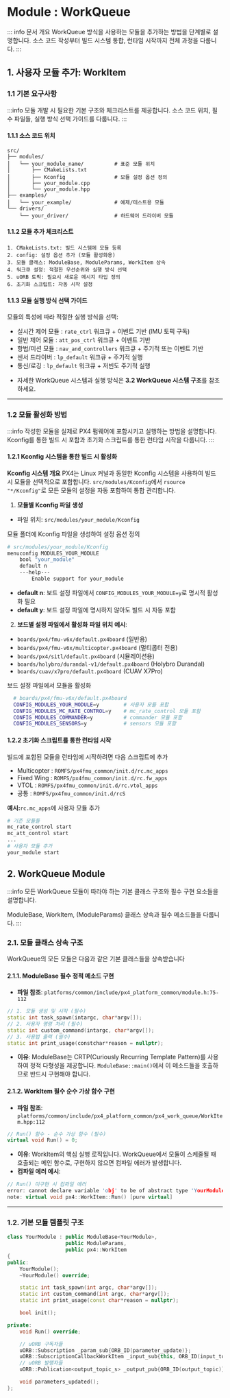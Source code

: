 # Module : WorkQueue
::: info 문서 개요
WorkQueue 방식을 사용하는 모듈을 추가하는 방법을 단계별로 설명합니다. 소스 코드 작성부터 빌드 시스템 통합, 런타임 시작까지 전체 과정을 다룹니다.
:::

## 1. 사용자 모듈 추가: WorkItem
### 1.1 기본 요구사항
:::info
모듈 개발 시 필요한 기본 구조와 체크리스트를 제공합니다. 소스 코드 위치, 필수 파일들, 실행 방식 선택 가이드를 다룹니다.
:::

#### 1.1.1 소스 코드 위치
```
src/
├── modules/
│   └── your_module_name/          # 표준 모듈 위치
│       ├── CMakeLists.txt
│       ├── Kconfig                # 모듈 설정 옵션 정의
│       ├── your_module.cpp
│       └── your_module.hpp
├── examples/
│   └── your_example/              # 예제/테스트용 모듈
└── drivers/
    └── your_driver/               # 하드웨어 드라이버 모듈
```

#### 1.1.2 모듈 추가 체크리스트
    1. CMakeLists.txt: 빌드 시스템에 모듈 등록
    2. config: 설정 옵션 추가 (모듈 활성화용)
    3. 모듈 클래스: ModuleBase, ModuleParams, WorkItem 상속
    4. 워크큐 설정: 적절한 우선순위와 실행 방식 선택
    5. uORB 토픽: 필요시 새로운 메시지 타입 정의
    6. 초기화 스크립트: 자동 시작 설정

#### 1.1.3 모듈 실행 방식 선택 가이드
모듈의 특성에 따라 적절한 실행 방식을 선택:
- 실시간 제어 모듈 : `rate_ctrl` 워크큐 + 이벤트 기반 (IMU 토픽 구독)
- 일반 제어 모듈 : `att_pos_ctrl` 워크큐 + 이벤트 기반
- 항법/미션 모듈 : `nav_and_controllers` 워크큐 + 주기적 또는 이벤트 기반
- 센서 드라이버 : `lp_default` 워크큐 + 주기적 실행
- 통신/로깅 : `lp_default` 워크큐 + 저빈도 주기적 실행

* 자세한 WorkQueue 시스템과 실행 방식은 **3.2 WorkQueue 시스템 구조**를 참조하세요.

---

### 1.2 모듈 활성화 방법
:::info
작성한 모듈을 실제로 PX4 펌웨어에 포함시키고 실행하는 방법을 설명합니다. Kconfig를 통한 빌드 시 포함과 초기화 스크립트를 통한 런타임 시작을 다룹니다.
:::

#### 1.2.1 Kconfig 시스템을 통한 빌드 시 활성화
**Kconfig 시스템 개요**
PX4는 Linux 커널과 동일한 Kconfig 시스템을 사용하여 빌드 시 모듈을 선택적으로 포함합니다.
`src/modules/Kconfig`에서 `rsource "*/Kconfig"`로 모든 모듈의 설정을 자동 포함하여 통합 관리합니다.

1. **모듈별 Kconfig 파일 생성**
- 파일 위치: `src/modules/your_module/Kconfig`

모듈 폴더에 Kconfig 파일을 생성하여 설정 옵션 정의
```bash
# src/modules/your_module/Kconfig
menuconfig MODULES_YOUR_MODULE
    bool "your_module"
    default n
    ---help---
        Enable support for your_module
```

- **default n**: 보드 설정 파일에서 `CONFIG_MODULES_YOUR_MODULE=y`로 명시적 활성화 필요
- **default y**: 보드 설정 파일에 명시하지 않아도 빌드 시 자동 포함

2. **보드별 설정 파일에서 활성화**
**파일 위치 예시**:
- `boards/px4/fmu-v6x/default.px4board` (일반용)
- `boards/px4/fmu-v6x/multicopter.px4board` (멀티콥터 전용)
- `boards/px4/sitl/default.px4board` (시뮬레이션용)
- `boards/holybro/durandal-v1/default.px4board` (Holybro Durandal)
- `boards/cuav/x7pro/default.px4board` (CUAV X7Pro)

보드 설정 파일에서 모듈을 활성화
```bash
  # boards/px4/fmu-v6x/default.px4board
  CONFIG_MODULES_YOUR_MODULE=y        # 사용자 모듈 포함
  CONFIG_MODULES_MC_RATE_CONTROL=y    # mc_rate_control 모듈 포함
  CONFIG_MODULES_COMMANDER=y          # commander 모듈 포함
  CONFIG_MODULES_SENSORS=y            # sensors 모듈 포함
```

#### 1.2.2 초기화 스크립트를 통한 런타임 시작
빌드에 포함된 모듈을 런타임에 시작하려면 다음 스크립트에 추가
- Multicopter : `ROMFS/px4fmu_common/init.d/rc.mc_apps`
- Fixed Wing : `ROMFS/px4fmu_common/init.d/rc.fw_apps`
- VTOL : `ROMFS/px4fmu_common/init.d/rc.vtol_apps`
- 공통 : `ROMFS/px4fmu_common/init.d/rcS`

**예시:**`rc.mc_apps`에 사용자 모듈 추가
```bash
# 기존 모듈들
mc_rate_control start
mc_att_control start
...
# 사용자 모듈 추가
your_module start
```


## 2. WorkQueue Module
:::info
모든 WorkQueue 모듈이 따라야 하는 기본 클래스 구조와 필수 구현 요소들을 설명합니다.

ModuleBase, WorkItem, (ModuleParams) 클래스 상속과 필수 메소드들을 다룹니다.
:::

### 2.1. 모듈 클래스 상속 구조
WorkQueue의 모든 모듈은 다음과 같은 기본 클래스들을 상속받습니다

#### 2.1.1. ModuleBase 필수 정적 메소드 구현

- **파일 참조**: `platforms/common/include/px4_platform_common/module.h:75-112`

```cpp
// 1. 모듈 생성 및 시작 (필수)
static int task_spawn(intargc, char*argv[]);
// 2. 사용자 명령 처리 (필수)
static int custom_command(intargc, char*argv[]);
// 3. 사용법 출력 (필수)
static int print_usage(constchar*reason = nullptr);
```

- **이유**: ModuleBase는 CRTP(Curiously Recurring Template Pattern)를 사용하여 정적 다형성을 제공합니다. `ModuleBase::main()`에서 이 메소드들을 호출하므로 반드시 구현해야 합니다.


#### 2.1.2. WorkItem 필수 순수 가상 함수 구현

- **파일 참조**: `platforms/common/include/px4_platform_common/px4_work_queue/WorkItem.hpp:112`

```cpp
// Run() 함수 - 순수 가상 함수 (필수)
virtual void Run() = 0;
```

- **이유**: WorkItem의 핵심 실행 로직입니다. WorkQueue에서 모듈이 스케줄될 때 호출되는 메인 함수로, 구현하지 않으면 컴파일 에러가 발생합니다.
- **컴파일 에러 예시**:

```cpp
// Run() 미구현 시 컴파일 에러
error: cannot declare variable 'obj' to be of abstract type 'YourModule'
note: virtual void px4::WorkItem::Run() [pure virtual]
```

---


### 1.2. 기본 모듈 템플릿 구조

```cpp
class YourModule : public ModuleBase<YourModule>,
                   public ModuleParams,
                   public px4::WorkItem
{
public:
    YourModule();
    ~YourModule() override;

    static int task_spawn(int argc, char*argv[]);
    static int custom_command(int argc, char*argv[]);
    static int print_usage(const char*reason = nullptr);

    bool init();

private:
    void Run() override;

    // uORB 구독자들
    uORB::Subscription _param_sub{ORB_ID(parameter_update)};
    uORB::SubscriptionCallbackWorkItem _input_sub{this, ORB_ID(input_topic)};
    // uORB 발행자들
    uORB::Publication<output_topic_s> _output_pub{ORB_ID(output_topic)};

    void parameters_updated();
};
```

